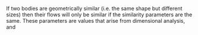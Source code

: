 If two bodies are geometrically similar (i.e. the same shape but different sizes) then their flows will only be similar if the similarity parameters are the same.
These parameters are values that arise from dimensional analysis, and 